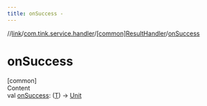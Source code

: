 ```yaml
---
title: onSuccess -
---
```

//[link](../../index.md)/[com.tink.service.handler](../index.md)/[[common]ResultHandler](index.md)/[onSuccess](on-success.md)



# onSuccess  
[common]  
Content  
val [onSuccess](on-success.md): ([T](index.md)) -> [Unit](https://kotlinlang.org/api/latest/jvm/stdlib/kotlin/-unit/index.html)  



